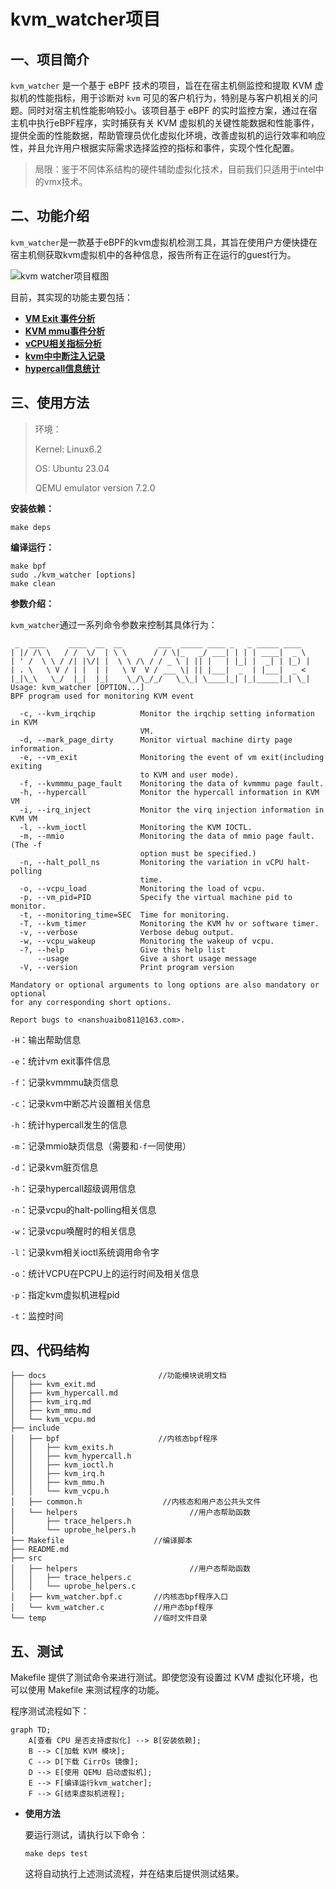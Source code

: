 # kvm_watcher项目

## 一、项目简介

`kvm_watcher` 是一个基于 eBPF 技术的项目，旨在在宿主机侧监控和提取 KVM 虚拟机的性能指标，用于诊断对 `kvm` 可见的客户机行为，特别是与客户机相关的问题。同时对宿主机性能影响较小。该项目基于 eBPF 的实时监控方案，通过在宿主机中执行eBPF程序，实时捕获有关 KVM 虚拟机的关键性能数据和性能事件，提供全面的性能数据，帮助管理员优化虚拟化环境，改善虚拟机的运行效率和响应性，并且允许用户根据实际需求选择监控的指标和事件，实现个性化配置。

> 局限：鉴于不同体系结构的硬件辅助虚拟化技术，目前我们只适用于intel中的vmx技术。

## 二、功能介绍

`kvm_watcher`是一款基于eBPF的kvm虚拟机检测工具，其旨在使用户方便快捷在宿主机侧获取kvm虚拟机中的各种信息，报告所有正在运行的guest行为。

![kvm watcher项目框图](https://gitee.com/nan-shuaibo/image/raw/master/202404251704350.png)

目前，其实现的功能主要包括：

- **[VM Exit 事件分析](./docs/kvm_exit.md)**
- **[KVM mmu事件分析](./docs/kvm_mmu.md)**
- **[vCPU相关指标分析](./docs/kvm_vcpu.md)**
- **[kvm中中断注入记录](./docs/kvm_irq.md)**
- **[hypercall信息统计](./docs/kvm_hypercall.md)**

## 三、使用方法

> 环境：
>
> Kernel: Linux6.2  
>
> OS: Ubuntu 23.04
>
> QEMU emulator version 7.2.0

**安装依赖：**

```
make deps
```


**编译运行：**

```
make bpf
sudo ./kvm_watcher [options]
make clean
```

**参数介绍：**

`kvm_watcher`通过一系列命令参数来控制其具体行为：

```
 _  ____     ____  __  __        ___  _____ ____ _   _ _____ ____  
| |/ /\ \   / /  \/  | \ \      / / \|_   _/ ___| | | | ____|  _ \ 
| ' /  \ \ / /| |\/| |  \ \ /\ / / _ \ | || |   | |_| |  _| | |_) |
| . \   \ V / | |  | |   \ V  V / ___ \| || |___|  _  | |___|  _ < 
|_|\_\   \_/  |_|  |_|    \_/\_/_/   \_\_| \____|_| |_|_____|_| \_|
Usage: kvm_watcher [OPTION...]
BPF program used for monitoring KVM event

  -c, --kvm_irqchip          Monitor the irqchip setting information in KVM
                             VM.
  -d, --mark_page_dirty      Monitor virtual machine dirty page information.
  -e, --vm_exit              Monitoring the event of vm exit(including exiting
                             to KVM and user mode).
  -f, --kvmmmu_page_fault    Monitoring the data of kvmmmu page fault.
  -h, --hypercall            Monitor the hypercall information in KVM VM 
  -i, --irq_inject           Monitor the virq injection information in KVM VM 
  -l, --kvm_ioctl            Monitoring the KVM IOCTL.
  -m, --mmio                 Monitoring the data of mmio page fault.(The -f
                             option must be specified.)
  -n, --halt_poll_ns         Monitoring the variation in vCPU halt-polling
                             time.
  -o, --vcpu_load            Monitoring the load of vcpu.
  -p, --vm_pid=PID           Specify the virtual machine pid to monitor.
  -t, --monitoring_time=SEC  Time for monitoring.
  -T, --kvm_timer            Monitoring the KVM hv or software timer.
  -v, --verbose              Verbose debug output.
  -w, --vcpu_wakeup          Monitoring the wakeup of vcpu.
  -?, --help                 Give this help list
      --usage                Give a short usage message
  -V, --version              Print program version

Mandatory or optional arguments to long options are also mandatory or optional
for any corresponding short options.

Report bugs to <nanshuaibo811@163.com>.
```

`-H`：输出帮助信息

`-e`：统计vm exit事件信息

`-f`：记录kvmmmu缺页信息

`-c`：记录kvm中断芯片设置相关信息

`-h`：统计hypercall发生的信息

`-m`：记录mmio缺页信息（需要和`-f`一同使用）

`-d`：记录kvm脏页信息

`-h`：记录hypercall超级调用信息

`-n`：记录vcpu的halt-polling相关信息

`-w`：记录vcpu唤醒时的相关信息

`-l`：记录kvm相关ioctl系统调用命令字

`-o`：统计VCPU在PCPU上的运行时间及相关信息

`-p`：指定kvm虚拟机进程pid

`-t`：监控时间

## 四、代码结构

```
├── docs                         //功能模块说明文档
│   ├── kvm_exit.md
│   ├── kvm_hypercall.md
│   ├── kvm_irq.md
│   ├── kvm_mmu.md
│   └── kvm_vcpu.md
├── include
│   ├── bpf                      //内核态bpf程序
│   │   ├── kvm_exits.h
│   │   ├── kvm_hypercall.h
│   │   ├── kvm_ioctl.h
│   │   ├── kvm_irq.h
│   │   ├── kvm_mmu.h
│   │   └── kvm_vcpu.h
│   ├── common.h           		  //内核态和用户态公共头文件
│   └── helpers					        //用户态帮助函数
│       ├── trace_helpers.h
│       └── uprobe_helpers.h
├── Makefile                    //编译脚本
├── README.md
├── src
│   ├── helpers					        //用户态帮助函数
│   │   ├── trace_helpers.c
│   │   └── uprobe_helpers.c
│   ├── kvm_watcher.bpf.c       //内核态bpf程序入口
│   └── kvm_watcher.c           //用户态bpf程序
└── temp                        //临时文件目录
```

## 五、测试

Makefile 提供了测试命令来进行测试。即使您没有设置过 KVM 虚拟化环境，也可以使用 Makefile 来测试程序的功能。

程序测试流程如下：

```mermaid
graph TD;
    A[查看 CPU 是否支持虚拟化] --> B[安装依赖];
    B --> C[加载 KVM 模块];
    C --> D[下载 CirrOs 镜像];
    D --> E[使用 QEMU 启动虚拟机];
    E --> F[编译运行kvm_watcher];
    F --> G[结束虚拟机进程];

```

- **使用方法**

  要运行测试，请执行以下命令：

  ```
  make deps test
  ```

  这将自动执行上述测试流程，并在结束后提供测试结果。